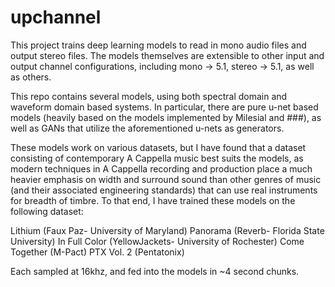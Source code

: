 # upchannel

This project trains deep learning models to read in mono audio files and output stereo files. The models themselves are extensible to other input and output channel configurations, including mono -> 5.1, stereo -> 5.1, as well as others.

This repo contains several models, using both spectral domain and waveform domain based systems. In particular, there are pure u-net based models (heavily based on the models implemented by Milesial and ###), as well as GANs that utilize the aforementioned u-nets as generators.

These models work on various datasets, but I have found that a dataset consisting of contemporary A Cappella music best suits the models, as modern techniques in A Cappella recording and production place a much heavier emphasis on width and surround sound than other genres of music (and their associated engineering standards) that can use real instruments for breadth of timbre. To that end, I have trained these models on the following dataset:

Lithium (Faux Paz- University of Maryland)
Panorama (Reverb- Florida State University)
In Full Color (YellowJackets- University of Rochester)
Come Together (M-Pact)
PTX Vol. 2 (Pentatonix)

Each sampled at 16khz, and fed into the models in ~4 second chunks.
